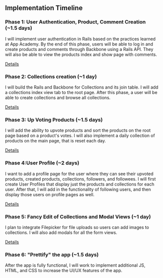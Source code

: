 ## Implementation Timeline

### Phase 1: User Authentication, Product, Comment Creation (~1.5 days)
I will implement user authentication in Rails based on the practices
learned at App Academy. By the end of this phase, users will be able to
log in and create products and comments through Backbone using a Rails
API. They will also be able to view the products index and show page
with comments.

[Details][phase-one]

### Phase 2: Collections creation (~1 day)
I will build the Rails and Backbone for Collections and its join table.
I will add a collections index view tab to the root page. After this
phase, a user will be able to create collections and browse all collections.

[Details][phase-two]

### Phase 3: Up Voting Products (~1.5 days)
I will add the ability to upvote products and sort the products on the
root page based on a product's votes. I will also implement a daily
collection of products on the main page, that is reset each day.

[Details][phase-three]

### Phase 4:User Profile (~2 days)
I want to add a profile page for the user where they can see their upvoted
products, created products, collections, followers, and followees. I will first create User Profiles that display just the products and collections for each user. After that, I will add in the functionality of following users, and then display those users on profile pages as well.

[Details][phase-four]

### Phase 5: Fancy Edit of Collections and Modal Views (~1 day)
I plan to integrate Filepicker for file uploads so users can add images
to collections. I will also add modals for all the form views.

[Details][phase-five]

### Phase 6: "Prettify" the app (~1.5 days)
After the app is fully functional, I will work to implement additional
JS, HTML, and CSS to increase the UI/UX features of the app.


[phase-one]: ./phases/phase1.md
[phase-two]: ./phases/phase2.md
[phase-three]: ./phases/phase3.md
[phase-four]: ./phases/phase4.md
[phase-five]: ./phases/phase5.md

